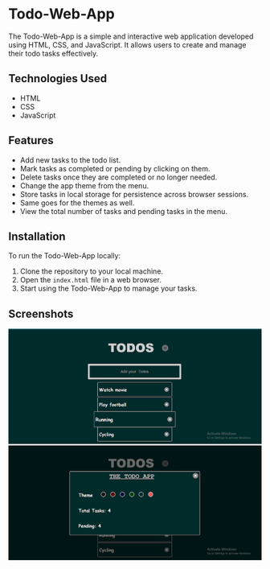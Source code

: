 # Todo-Web-App

The Todo-Web-App is a simple and interactive web application developed using HTML, CSS, and JavaScript. It allows users to create and manage their todo tasks effectively.

## Technologies Used

- HTML
- CSS
- JavaScript

## Features

- Add new tasks to the todo list.
- Mark tasks as completed or pending by clicking on them.
- Delete tasks once they are completed or no longer needed.
- Change the app theme from the menu.
- Store tasks in local storage for persistence across browser sessions.
- Same goes for the themes as well.
- View the total number of tasks and pending tasks in the menu.

## Installation

To run the Todo-Web-App locally:

1. Clone the repository to your local machine.
3. Open the `index.html` file in a web browser.
4. Start using the Todo-Web-App to manage your tasks.

## Screenshots

![Todo-Web-App Screenshot](./Screenshots/1.png)
![Todo-Web-App Screenshot](./Screenshots/2.png)

